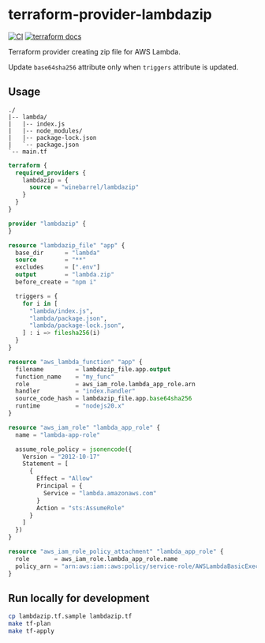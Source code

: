 # terraform-provider-lambdazip

[![CI](https://github.com/winebarrel/terraform-provider-lambdazip/actions/workflows/ci.yml/badge.svg)](https://github.com/winebarrel/terraform-provider-lambdazip/actions/workflows/ci.yml)
[![terraform docs](https://img.shields.io/badge/terraform-docs-%35835CC?logo=terraform)](https://registry.terraform.io/providers/winebarrel/lambdazip/latest/docs)

Terraform provider creating zip file for AWS Lambda.

Update `base64sha256` attribute only when `triggers` attribute is updated.

## Usage

```
./
|-- lambda/
|   |-- index.js
|   |-- node_modules/
|   |-- package-lock.json
|   `-- package.json
`-- main.tf
```

```tf
terraform {
  required_providers {
    lambdazip = {
      source = "winebarrel/lambdazip"
    }
  }
}

provider "lambdazip" {
}

resource "lambdazip_file" "app" {
  base_dir      = "lambda"
  source        = "**"
  excludes      = [".env"]
  output        = "lambda.zip"
  before_create = "npm i"

  triggers = {
    for i in [
      "lambda/index.js",
      "lambda/package.json",
      "lambda/package-lock.json",
    ] : i => filesha256(i)
  }
}

resource "aws_lambda_function" "app" {
  filename         = lambdazip_file.app.output
  function_name    = "my_func"
  role             = aws_iam_role.lambda_app_role.arn
  handler          = "index.handler"
  source_code_hash = lambdazip_file.app.base64sha256
  runtime          = "nodejs20.x"
}

resource "aws_iam_role" "lambda_app_role" {
  name = "lambda-app-role"

  assume_role_policy = jsonencode({
    Version = "2012-10-17"
    Statement = [
      {
        Effect = "Allow"
        Principal = {
          Service = "lambda.amazonaws.com"
        }
        Action = "sts:AssumeRole"
      }
    ]
  })
}

resource "aws_iam_role_policy_attachment" "lambda_app_role" {
  role       = aws_iam_role.lambda_app_role.name
  policy_arn = "arn:aws:iam::aws:policy/service-role/AWSLambdaBasicExecutionRole"
}
```

## Run locally for development

```sh
cp lambdazip.tf.sample lambdazip.tf
make tf-plan
make tf-apply
```
